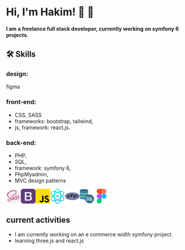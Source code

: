 # Hi, I'm Hakim! 👋 🙂
#### I am a freelance full stack developer, currently working on symfony 6 projects.


## 🛠 Skills
### design:
figma
### front-end:
* CSS, SASS 
*  frameworks: bootstrap, tailwind,
*  js, framework: react.js.
### back-end:
* PHP,
* SQL,
*  framework: symfony 6,
*  PhpMyadmin,
*  MVC design patterns
<p><img src="images/sass.png" alt="sass" width="40" height="40"><img src="images/bootstrap.png" alt="bootstrap"  width="40" height="40"><img src="images/js.png" alt="js"width="40" height="40" ><img src="images/physics.png" alt="react"width="40" height="40"><img src="images/php.png" alt="php"width="40" height="40"><img src="images/sql-server.png" alt="SQL"width="40" height="40"><img src="images/figma.png" alt=""width="40" height="40"></p>

## current activities

* I am currently working on an e commerce width symfony project.
* learning three.js and react.js